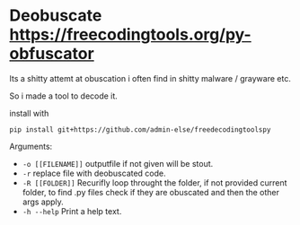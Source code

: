 # Deobuscate https://freecodingtools.org/py-obfuscator

Its a shitty attemt at obuscation i often find in shitty malware / grayware etc.

So i made a tool to decode it.

install with
```
pip install git+https://github.com/admin-else/freedecodingtoolspy
```

Arguments:
- ``-o [[FILENAME]]`` outputfile if not given will be stout.
- ``-r`` replace file with deobuscated code.
- ``-R [[FOLDER]]`` Recurifly loop throught the folder, if not provided current folder, to find .py files check if they are obuscated and then the other args apply.
- ``-h --help`` Print a help text.

